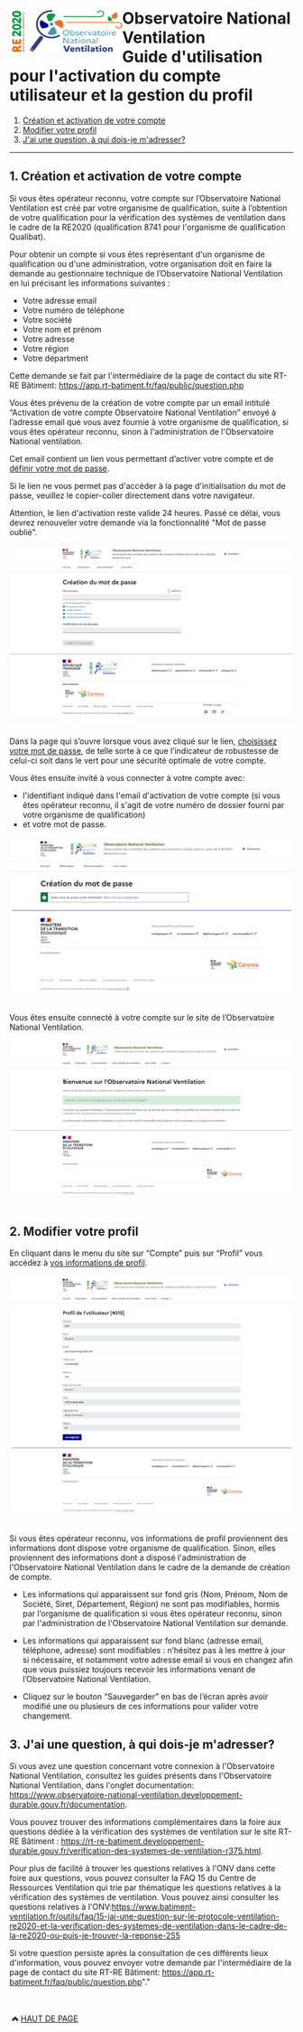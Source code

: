 # <img src="https://github.com/Observatoire-National-Ventilation/onv/blob/docs/wiki-images/logo-onv.png?raw=true" align="left" height="80" width="200" > Observatoire National Ventilation <br>Guide d'utilisation pour l'activation du compte utilisateur et la gestion du profil

1. [Création et activation de votre compte](#creation)
2. [Modifier votre profil](#profilePage)
3. [J'ai une question, à qui dois-je m'adresser?](#whoToAsk)

----
  
## 1. Création et activation de votre compte <a name="creation"></a>

Si vous êtes opérateur reconnu, votre compte sur l’Observatoire National Ventilation est créé par votre organisme de qualification, suite à l’obtention de votre qualification pour la vérification des systèmes de ventilation dans le cadre de la RE2020 (qualification 8741 pour l'organisme de qualification Qualibat). 

Pour obtenir un compte si vous êtes représentant d'un organisme de qualification ou d'une administration, votre organisation doit en faire la demande au gestionnaire technique de l’Observatoire National Ventilation en lui précisant les informations suivantes :
- Votre adresse email
- Votre numéro de téléphone
- Votre société
- Votre nom et prénom
- Votre adresse
- Votre région
- Votre départment

Cette demande se fait par l'intermédiaire de la page de contact du site RT-RE Bâtiment: https://app.rt-batiment.fr/faq/public/question.php

Vous êtes prévenu de la création de votre compte par un email intitulé “Activation de votre compte Observatoire National Ventilation” envoyé à l’adresse email que vous avez fournie à votre organisme de qualification, si vous êtes opérateur reconnu, sinon à l'administration de l'Observatoire National ventilation.

Cet email contient un lien vous permettant d’activer votre compte et de [définir votre mot de passe](#setPassword). 

Si le lien ne vous permet pas d'accéder à la page d'initialisation du mot de passe, veuillez le copier-coller directement dans votre navigateur.

Attention, le lien d'activation reste valide 24 heures. Passé ce délai, vous devrez renouveler votre demande via la fonctionnalité "Mot de passe oublié".

<kbd>
    <a name="setPassword">
        <img src="https://github.com/Observatoire-National-Ventilation/onv/blob/docs/wiki-images/set_password.png?raw=true" alt="Créer votre mot de passe">
    </a>    
</kbd>    
<br/><br/>
 
Dans la page qui s’ouvre lorsque vous avez cliqué sur le lien, [choisissez votre mot de passe](#setPassword), de telle sorte à ce que l’indicateur de robustesse de celui-ci soit dans le vert pour une sécurité optimale de votre compte.

Vous êtes ensuite invité à vous connecter à votre compte avec:
 - l'identifiant indiqué dans l'email d'activation de votre compte (si vous êtes opérateur reconnu, il s'agit de votre numéro de dossier fourni par votre organisme de qualification)
 - et votre mot de passe.

<kbd>
    <img src="https://github.com/Observatoire-National-Ventilation/onv/blob/docs/wiki-images/password_created_success.png?raw=true" alt="Succès de la configuration du mot de passe">
</kbd>
<br/><br/>

Vous êtes ensuite connecté à votre compte sur le site de l’Observatoire National Ventilation.

<kbd>
    <img src="https://github.com/Observatoire-National-Ventilation/onv/blob/docs/wiki-images/logged-in_home.png?raw=true" alt="Page d'accueil après la connexion">
</kbd>
<br/><br/>

## 2. Modifier votre profil <a name="profilePage"></a>

En cliquant dans le menu du site sur “Compte” puis sur “Profil” vous accédez à [vos informations de profil](#pageProfile).

<kbd>
    <a name="pageProfile">
        <img src="https://github.com/Observatoire-National-Ventilation/onv/blob/docs/wiki-images/edit_profile.png?raw=true" alt="Page de profil">
    </a>
</kbd>
<br/><br/>
  
Si vous êtes opérateur reconnu, vos informations de profil proviennent des informations dont dispose votre organisme de qualification. 
Sinon, elles proviennent des informations dont a disposé l'administration de l'Observatoire National Ventilation dans le cadre de la demande de création de compte.

 - Les informations qui apparaissent sur fond gris (Nom, Prénom, Nom de Société, Siret, Département, Région) ne sont pas modifiables, hormis par l’organisme de qualification si vous êtes opérateur reconnu, sinon par l'administration de l'Observatoire National Ventilation sur demande. 

 - Les informations qui apparaissent sur fond blanc (adresse email, téléphone, adresse) sont modifiables : n’hésitez pas à les mettre à jour si nécessaire, et notamment votre adresse email si vous en changez afin que vous puissiez toujours recevoir les informations venant de l’Observatoire National Ventilation. 

 - Cliquez sur le bouton “Sauvegarder” en bas de l’écran après avoir modifié une ou plusieurs de ces informations pour valider votre changement.

## 3. J'ai une question, à qui dois-je m'adresser? <a name="whoToAsk"></a>

Si vous avez une question concernant votre connexion à l'Observatoire National Ventilation, consultez les guides présents dans l'Observatoire National Ventilation, dans l'onglet documentation: https://www.observatoire-national-ventilation.developpement-durable.gouv.fr/documentation.

Vous pouvez trouver des informations complémentaires dans la foire aux questions dédiée à la vérification des systèmes de ventilation sur le site RT-RE Bâtiment : https://rt-re-batiment.developpement-durable.gouv.fr/verification-des-systemes-de-ventilation-r375.html.

Pour plus de facilité à trouver les questions relatives à l'ONV dans cette foire aux questions, vous pouvez consulter la FAQ 15 du Centre de Ressources Ventilation qui trie par thématique les questions relatives à la vérification des systèmes de ventilation. Vous pouvez ainsi consulter les questions relatives à l'ONV:https://www.batiment-ventilation.fr/outils/faq/15-jai-une-question-sur-le-protocole-ventilation-re2020-et-la-verification-des-systemes-de-ventilation-dans-le-cadre-de-la-re2020-ou-puis-je-trouver-la-reponse-255

Si votre question persiste après la consultation de ces différents lieux d'information, vous pouvez envoyer votre demande par l'intermédiaire de la page de contact du site RT-RE Bâtiment: https://app.rt-batiment.fr/faq/public/question.php"."

<br/><br/>
<a href="#top"> <img src="https://github.com/Observatoire-National-Ventilation/onv/blob/docs/wiki-images/arrow_top.png?raw=true"  height="10" width="20" alt="Haut de page">HAUT DE PAGE</a>  
